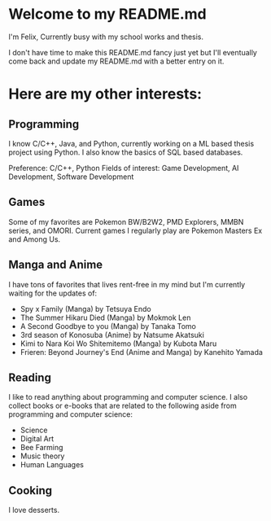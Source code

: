 # Welcome to my README.md

I'm Felix,
Currently busy with my school works and thesis.



I don't have time to make this README.md fancy just yet but I'll eventually come back and update my README.md with a better entry on it.

# Here are my other interests:

## Programming
I know C/C++, Java, and Python, currently working on a ML based thesis project using Python. I also know the basics of SQL based databases.

Preference: C/C++, Python
Fields of interest: Game Development, AI Development, Software Development

## Games
Some of my favorites are Pokemon BW/B2W2, PMD Explorers, MMBN series, and OMORI.
Current games I regularly play are Pokemon Masters Ex and Among Us.

## Manga and Anime
I have tons of favorites that lives rent-free in my mind but I'm currently waiting for the updates of:
- Spy x Family (Manga) by Tetsuya Endo
- The Summer Hikaru Died (Manga) by Mokmok Len
- A Second Goodbye to you (Manga) by Tanaka Tomo
- 3rd season of Konosuba (Anime) by Natsume Akatsuki
- Kimi to Nara Koi Wo Shitemitemo (Manga) by Kubota Maru
- Frieren: Beyond Journey's End (Anime and Manga) by Kanehito Yamada

## Reading
I like to read anything about programming and computer science. I also collect books or e-books that are related to the following aside from programming and computer science:
- Science
- Digital Art
- Bee Farming
- Music theory
- Human Languages

## Cooking
I love desserts.
